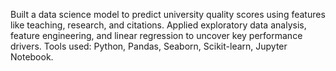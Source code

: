 Built a data science model to predict university quality scores using features like teaching, research, and citations. Applied exploratory data analysis, feature engineering, and linear regression to uncover key performance drivers. Tools used: Python, Pandas, Seaborn, Scikit-learn, Jupyter Notebook.
